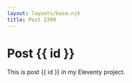 ```yaml
---
layout: layouts/base.njk
title: Post 2399
---
```


# Post {{ id }}

This is post {{ id }} in my Eleventy project.
